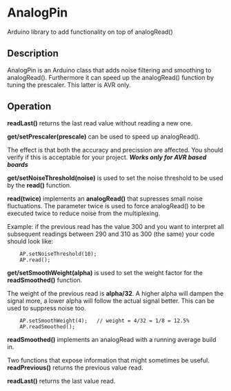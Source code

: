 # AnalogPin
Arduino library to add functionality on top of analogRead()

## Description
AnalogPin is an Arduino class that adds noise filtering and smoothing
to analogRead().
Furthermore it can speed up the analogRead() function by tuning the prescaler.
This latter is AVR only.

## Operation

**readLast()** returns the last read value without reading a new one.

**get/setPrescaler(prescale)** can be used to speed up analogRead().

The effect is that both the accuracy and precission are affected.
You should verify if this is acceptable for your project.
***Works only for AVR based boards***


**get/setNoiseThreshold(noise)** is used to set the noise threshold to be used by 
the **read()** function.

**read(twice)** implements an **analogRead()** that supresses small noise fluctuations.
The parameter twice is used to force analogRead() to be executed twice to reduce noise 
from the multiplexing.

Example: if the previous read has the value 300 and you
want to interpret all subsequent readings between 290
and 310 as 300 (the same) your code should look like:
```
    AP.setNoiseThreshold(10);
    AP.read();
```

**get/setSmoothWeight(alpha)** is used to set the weight factor for the **readSmoothed()** function.

The weight of the previous read is **alpha/32**.
A higher alpha will dampen the signal more, a lower alpha
will follow the actual signal better.
This can be used to suppress noise too.

```
    AP.setSmoothWeight(4);   // weight = 4/32 = 1/8 = 12.5%
    AP.readSmoothed();
```

**readSmoothed()** implements an analogRead with a running average build in.

Two functions that expose information that might sometimes be useful.
**readPrevious()** returns the previous value read.

**readLast()** returns the last value read.

